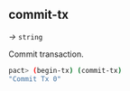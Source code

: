 ## commit-tx

_&rarr;_&nbsp;`string`

Commit transaction.

```bash
pact> (begin-tx) (commit-tx)
"Commit Tx 0"
```
